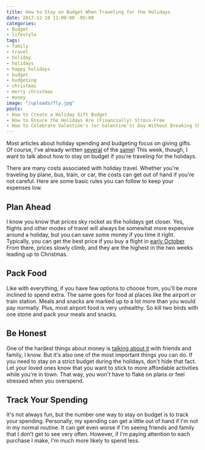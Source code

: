 ```yaml
---
title: How to Stay on Budget When Traveling for the Holidays
date: 2017-12-18 11:00:00 -05:00
categories:
- Budget
- lifestyle
tags:
- family
- travel
- holiday
- holidays
- happy holidays
- budget
- budgeting
- christmas
- merry christmas
- money
image: "/uploads/fly.jpg"
posts:
- How to Create a Holiday Gift Budget
- How to Ensure the Holidays Are (Financially) Stress-Free
- How to Celebrate Valentine's (or Galentine's) Day Without Breaking the Bank
---
```


Most articles about holiday spending and budgeting focus on giving gifts. Of course, I've already written [several](https://www.maggiegermano.com/blog/how-to-create-a-holiday-gift-budget/) of the [same](https://www.maggiegermano.com/blog/how-chasing-sales-can-actually-blow-your-budget/)! This week, though, I want to talk about how to stay on budget if you're traveling for the holidays.

There are many costs associated with holiday travel. Whether you're traveling by plane, bus, train, or car, the costs can get out of hand if you're not careful. Here are some basic rules you can follow to keep your expenses low.

## Plan Ahead

I know you know that prices sky rocket as the holidays get closer. Yes, flights and other modes of travel will always be somewhat more expensive around a holiday, but you can save some money if you time it right. Typically, you can get the best price if you buy a flight in [early October](https://www.cnbc.com/2017/10/06/now-is-the-best-time-to-book-holiday-travel.html). From there, prices slowly climb, and they are the highest in the two weeks leading up to Christmas.

## Pack Food

Like with everything, if you have few options to choose from, you'll be more inclined to spend extra. The same goes for food at places like the airport or train station. Meals and snacks are marked up to a lot more than you would pay normally. Plus, most airport food is very unhealthy. So kill two birds with one stone and pack your meals and snacks.

## Be Honest

One of the hardest things about money is [talking about it](https://www.maggiegermano.com/blog/how-to-talk-to-your-friends-about-money/) with friends and family, I know. But it's also one of the most important things you can do. If you need to stay on a strict budget during the holidays, don't hide that fact. Let your loved ones know that you want to stick to more affordable activities while you're in town. That way, you won't have to flake on plans or feel stressed when you overspend. 

## Track Your Spending

It's not always fun, but the number one way to stay on budget is to track your spending. Personally, my spending can get a little out of hand if I'm not in my normal routine. It can get even worse if I'm seeing friends and family that I don't get to see very often. However, if I'm paying attention to each purchase I make, I'm much more likely to spend less. 